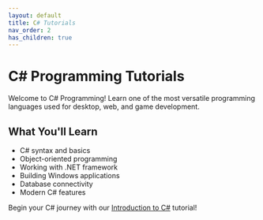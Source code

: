 ```yaml
---
layout: default
title: C# Tutorials
nav_order: 2
has_children: true
---
```


# C# Programming Tutorials

Welcome to C# Programming! Learn one of the most versatile programming languages used for desktop, web, and game development.

## What You'll Learn

- C# syntax and basics
- Object-oriented programming
- Working with .NET framework
- Building Windows applications
- Database connectivity
- Modern C# features

Begin your C# journey with our [Introduction to C#](/tutorials/csharp/2025-03-02-csharp-introduction) tutorial!
